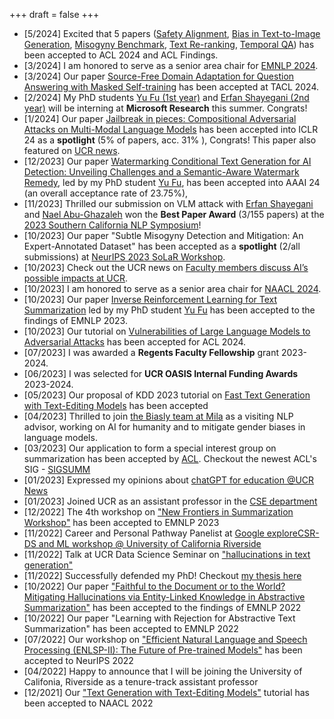 +++
draft = false
+++
- [5/2024] Excited that 5 papers ([Safety Alignment](https://arxiv.org/abs/2312.06924), [Bias in Text-to-Image Generation](https://arxiv.org/abs/2312.14440), [Misogyny Benchmark](https://arxiv.org/abs/2311.09443), [Text Re-ranking](https://arxiv.org/abs/2402.10866), [Temporal QA](https://arxiv.org/abs/2402.11034)) has been accepted to ACL 2024 and ACL Findings. 
- [3/2024] I am honored to serve as a senior area chair for [EMNLP 2024](https://2024.emnlp.org/).
- [3/2024] Our paper [Source-Free Domain Adaptation for Question Answering with Masked Self-training](https://arxiv.org/abs/2212.09563) has been accepted at TACL 2024. 
- [2/2024] My PhD students [Yu Fu (1st year)](https://fyyfu.github.io/) and  [Erfan Shayegani (2nd year)](https://erfanshayegani.github.io/)  will be interning at **Microsoft Research** this summer. Congrats!
- [1/2024] Our paper [Jailbreak in pieces: Compositional Adversarial Attacks on Multi-Modal Language Models](https://arxiv.org/abs/2307.14539) has been accepted into ICLR 24 as a **spotlight** (5\% of papers, acc. 31\% ), Congrats! This paper also featured on [UCR news](https://news.ucr.edu/articles/2024/01/09/ucr-outs-security-flaw-ai-query-models). 
- [12/2023] Our paper [Watermarking Conditional Text Generation for AI Detection: Unveiling Challenges and a Semantic-Aware Watermark Remedy](https://arxiv.org/abs/2307.13808), led by my PhD student [Yu Fu](https://fyyfu.github.io/), has been accepted into AAAI 24 (an overall acceptance rate of 23.75\%), 
- [11/2023] Thrilled our submission on VLM attack with [Erfan Shayegani](https://erfanshayegani.github.io/) and [Nael Abu-Ghazaleh](https://www.cs.ucr.edu/~nael/) won the **Best Paper Award** (3/155 papers) at the [2023 Southern California NLP Symposium](https://socalnlp.github.io/symp23/index.html#award)!
- [10/2023] Our paper "Subtle Misogyny Detection and Mitigation: An Expert-Annotated Dataset" has been accepted as a **spotlight** (2/all submissions) at [NeurIPS 2023 SoLaR Workshop](https://solar-neurips.github.io/).
- [10/2023] Check out the UCR news on [Faculty members discuss AI’s possible impacts at UCR](https://news.ucr.edu/articles/2023/10/03/faculty-members-discuss-ais-possible-impacts-ucr?utm_source=UC+Riverside+Master+List&utm_campaign=b890962bb7EMAIL_CAMPAIGN_2023_10_26_05_26&utm_medium=email&utm_term=0_-b890962bb7-%5BLIST_EMAIL_ID%5D).
- [10/2023] I am honored to serve as a senior area chair for [NAACL 2024](https://2024.naacl.org/).
- [10/2023] Our paper [Inverse Reinforcement Learning for Text Summarization](https://arxiv.org/abs/2212.09917) led by my PhD student [Yu Fu](https://fyyfu.github.io/) has been accepted to the findings of EMNLP 2023. 
- [10/2023] Our tutorial on [Vulnerabilities of Large Language Models to Adversarial Attacks](https://llm-vulnerability.github.io/) has been accepted for ACL 2024.  
- [07/2023] I was awarded a **Regents Faculty Fellowship** grant 2023-2024.
- [06/2023] I was selected for **UCR OASIS Internal Funding Awards** 2023-2024.
- [05/2023] Our proposal of KDD 2023 tutorial on [Fast Text Generation with Text-Editing Models](https://kdd2023-text-editing.github.io/) has been accepted
-   [04/2023] Thrilled to join [the Biasly team at Mila](https://mila.quebec/en/project/biasly/) as a visiting NLP advisor, working on AI for humanity and to mitigate gender biases in language models.
-   [03/2023] Our application to form a special interest group on summarization has been accepted by [ACL](https://www.aclweb.org/adminwiki/index.php?title=SIG_Compliance#SIGSUMM:_SIG_on_Summarization). Checkout the newest ACL's SIG - [SIGSUMM](https://www.sigsumm.org)
-   [01/2023] Expressed my opinions about [chatGPT for education @UCR News](https://news.ucr.edu/articles/2023/01/24/chatgpt-threat-education)
-   [01/2023] Joined UCR as an assistant professor in the [CSE department](https://www1.cs.ucr.edu/people/faculty)
-   [12/2022] The 4th workshop on ["New Frontiers in Summarization Workshop"](https://newsumm.github.io/2023/) has been accepted to EMNLP 2023
-   [11/2022] Career and Personal Pathway Panelist at [Google exploreCSR-DS and ML workshop @ University of California Riverside](https://sites.google.com/view/explorecsr2022ucr)
-   [11/2022] Talk at UCR Data Science Seminar on ["hallucinations in text generation"](https://datascience.ucr.edu/news/2022/11/18/are-hallucinations-text-generation-always-undesirable-perspective-text-elaboration)
-   [11/2022] Successfully defended my PhD! Checkout [my thesis here](/phd_thesis/)
-   [10/2022] Our paper ["Faithful to the Document or to the World? Mitigating Hallucinations via Entity-Linked Knowledge in Abstractive Summarization"](https://arxiv.org/abs/2204.13761) has been accepted to the findings of EMNLP 2022
-   [10/2022] Our paper "Learning with Rejection for Abstractive Text Summarization" has been accepted to EMNLP 2022
-   [07/2022] Our workshop on ["Efficient Natural Language and Speech Processing (ENLSP-II): The Future of Pre-trained Models"](https://neurips2022-enlsp.github.io/) has been accepted to NeurIPS 2022
-   [04/2022] Happy to announce that I will be joining the University of Califonia, Riverside as a tenure-track assistant professor
-   [12/2021] Our ["Text Generation with Text-Editing Models"](https://text-editing.github.io/) tutorial has been accepted to NAACL 2022

<!-- 
- [11/2023] Three papers on watermarking in LLMs, inverse RL for summarization, and VLM Jailbreak attacks have been accepted at the 2023 SoCal NLP Symposium. Excited!
-->
